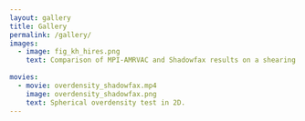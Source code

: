 ```yaml
---
layout: gallery
title: Gallery
permalink: /gallery/
images:
  - image: fig_kh_hires.png
    text: Comparison of MPI-AMRVAC and Shadowfax results on a shearing layers test with (bottom) and without (top) extra bulk velocity.
    
movies:
  - movie: overdensity_shadowfax.mp4
    image: overdensity_shadowfax.png
    text: Spherical overdensity test in 2D.
---
```

